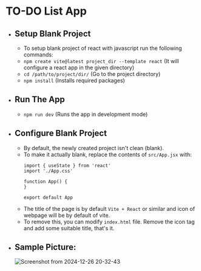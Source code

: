 # TO-DO List App

- ## Setup Blank Project
  - To setup blank project of react with javascript run the following commands:
  - `npm create vite@latest project_dir --template react` (It will configure a react app in the given directory) 
  - `cd /path/to/project/dir/` (Go to the project directory)
  - `npm install` (Installs required packages)

- ## Run The App
  - `npm run dev` (Runs the app in development mode)

- ## Configure Blank Project
  - By default, the newly created project isn't clean (blank).
  - To make it actually blank, replace the contents of `src/App.jsx` with:
    ```
	import { useState } from 'react'
	import './App.css'

	function App() {
	}

	export default App
    ```
  - The title of the page is by default `Vite + React` or similar and icon of webpage will be by default of vite.
  - To remove this, you can modify `index.html` file. Remove the icon tag and add some suitable title, that's it.
- ## Sample Picture:
  ![Screenshot from 2024-12-26 20-32-43](https://github.com/user-attachments/assets/a02a3865-4c69-4808-ae2f-d50f435e516f)
